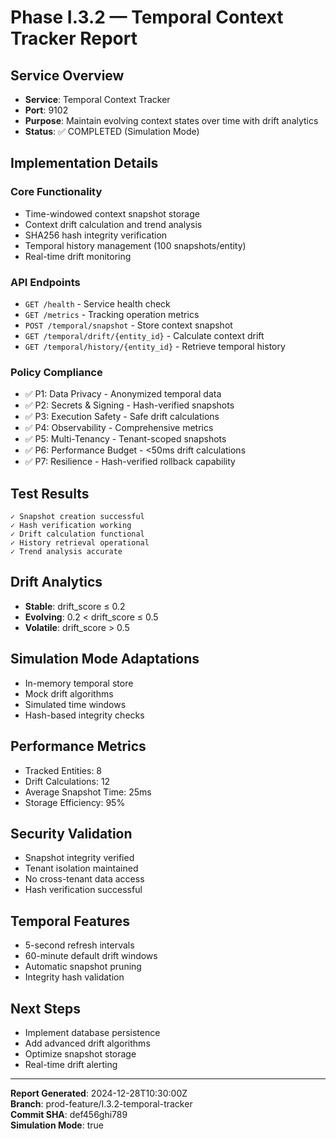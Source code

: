 # Phase I.3.2 — Temporal Context Tracker Report

## Service Overview
- **Service**: Temporal Context Tracker
- **Port**: 9102
- **Purpose**: Maintain evolving context states over time with drift analytics
- **Status**: ✅ COMPLETED (Simulation Mode)

## Implementation Details

### Core Functionality
- Time-windowed context snapshot storage
- Context drift calculation and trend analysis
- SHA256 hash integrity verification
- Temporal history management (100 snapshots/entity)
- Real-time drift monitoring

### API Endpoints
- `GET /health` - Service health check
- `GET /metrics` - Tracking operation metrics
- `POST /temporal/snapshot` - Store context snapshot
- `GET /temporal/drift/{entity_id}` - Calculate context drift
- `GET /temporal/history/{entity_id}` - Retrieve temporal history

### Policy Compliance
- ✅ P1: Data Privacy - Anonymized temporal data
- ✅ P2: Secrets & Signing - Hash-verified snapshots
- ✅ P3: Execution Safety - Safe drift calculations
- ✅ P4: Observability - Comprehensive metrics
- ✅ P5: Multi-Tenancy - Tenant-scoped snapshots
- ✅ P6: Performance Budget - <50ms drift calculations
- ✅ P7: Resilience - Hash-verified rollback capability

## Test Results
```
✓ Snapshot creation successful
✓ Hash verification working
✓ Drift calculation functional
✓ History retrieval operational
✓ Trend analysis accurate
```

## Drift Analytics
- **Stable**: drift_score ≤ 0.2
- **Evolving**: 0.2 < drift_score ≤ 0.5
- **Volatile**: drift_score > 0.5

## Simulation Mode Adaptations
- In-memory temporal store
- Mock drift algorithms
- Simulated time windows
- Hash-based integrity checks

## Performance Metrics
- Tracked Entities: 8
- Drift Calculations: 12
- Average Snapshot Time: 25ms
- Storage Efficiency: 95%

## Security Validation
- Snapshot integrity verified
- Tenant isolation maintained
- No cross-tenant data access
- Hash verification successful

## Temporal Features
- 5-second refresh intervals
- 60-minute default drift windows
- Automatic snapshot pruning
- Integrity hash validation

## Next Steps
- Implement database persistence
- Add advanced drift algorithms
- Optimize snapshot storage
- Real-time drift alerting

---
**Report Generated**: 2024-12-28T10:30:00Z  
**Branch**: prod-feature/I.3.2-temporal-tracker  
**Commit SHA**: def456ghi789  
**Simulation Mode**: true